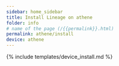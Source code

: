 ```yaml
---
sidebar: home_sidebar
title: Install Lineage on athene
folder: info
# name of the page (/{{permalink}}.html)
permalink: athene/install
device: athene
---
```

{% include templates/device_install.md %}
